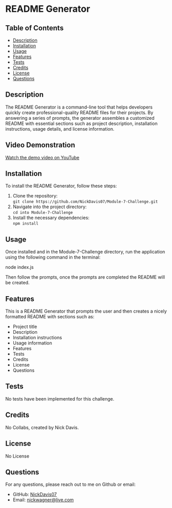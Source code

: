
# README Generator

## Table of Contents
- [Description](#description)
- [Installation](#installation)
- [Usage](#usage)
- [Features](#features)
- [Tests](#tests)
- [Credits](#credits)
- [License](#license)
- [Questions](#questions)

## Description
The README Generator is a command-line tool that helps developers quickly create professional-quality README files for their projects. By answering a series of prompts, the generator assembles a customized README with essential sections such as project description, installation instructions, usage details, and license information.

## Video Demonstration
[Watch the demo video on YouTube](https://youtu.be/DWMaVCB8CXQ)




## Installation
To install the README Generator, follow these steps:
1. Clone the repository:  
   `git clone https://github.com/NickDavis07/Module-7-Challenge.git`
2. Navigate into the project directory:  
   `cd into Module-7-Challenge`
3. Install the necessary dependencies:  
   `npm install`

## Usage
Once installed and in the Module-7-Challenge directory, run the application using the following command in the terminal:

node index.js

Then follow the prompts, once the prompts are completed the README will be created.


## Features
This is a README Generator that prompts the user and then creates a nicely formatted README with sections such as:

- Project title
- Description
- Installation instructions
- Usage information
- Features
- Tests
- Credits
- License
- Questions

## Tests
No tests have been implemented for this challenge.

## Credits
No Collabs, created by Nick Davis.

## License
No License

## Questions
For any questions, please reach out to me on Github or email:

- GitHub: [NickDavis07](https://github.com/NickDavis07)
- Email: nickwagner@live.com
